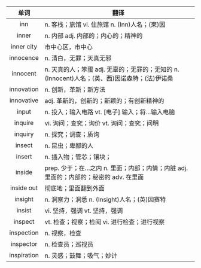 |单词|翻译  |
|:--:|--| 
|	inn  		|		n. 客栈；旅馆 vi. 住旅馆 n. (Inn)人名；(柬)因	|		
|	inner  		|		n. 内部 adj. 内部的；内心的；精神的	|		
|	inner city 	 	|	市中心区，市中心		|	
|	innocence 	 		|	n. 清白，无罪；天真无邪	|	
|	innocent  		|		n. 天真的人；笨蛋 adj. 无辜的；无罪的；无知的 n. (Innocent)人名；(英、西)因诺森特；(法)伊诺桑	|		
|	innovation  		|		n. 创新，革新；新方法	|		
|	innovative  		|		adj. 革新的，创新的；新颖的；有创新精神的	|		
|	input  		|		n. 投入；输入电路 vt. [电子] 输入；将…输入电脑	|		
|	inquire  		|		vi. 询问；查究；询价 vt. 询问；查究；问明	|		
|	inquiry  		|		n. 探究；调查；质询	|		
|	insect  		|		n. 昆虫；卑鄙的人	|		
|	insert  		|		n. 插入物；管芯；镶块；	|		
|	inside  		|		prep. 少于；在…之内 n. 里面；内部；内情；内脏 adj. 里面的；内部的；秘密的 adv. 在里面	|		
|	inside out  		|		彻底地；里面翻到外面	|		
|	insight  		|		n. 洞察力；洞悉 n. (Insight)人名；(英)因赛特	|		
|	insist  		|		vi. 坚持，强调 vt. 坚持，强调	|		
|	inspect  		|		vt. 检查；视察；检阅 vi. 进行检查；进行视察	|		
|	inspection  		|		n. 视察，检查	|		
|	inspector  		|		n. 检查员；巡视员	|		
|	inspiration  		|		n. 灵感；鼓舞；吸气；妙计	|		
